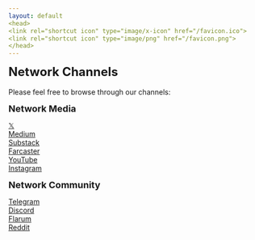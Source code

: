 ```yaml
---
layout: default
<head>
<link rel="shortcut icon" type="image/x-icon" href="/favicon.ico">
<link rel="shortcut icon" type="image/png" href="/favicon.png">
</head>
---
```

<b><font size="5">Network Channels</font></b>
<br>
<br>
Please feel free to browse through our channels: 

<b><font size="4">Network Media</font></b>

<a href="https://x.com/netxork" target="_blank">𝕏</a>
<br>
<a href="https://medium.com/@network" target="_blank">Medium</a>
<br>
<a href="https://network.substack.com/" target="_blank">Substack</a>
<br>
<a href="https://farcaster.xyz/netxork" target="_blank">Farcaster</a>
<br>
<a href="https://youtube.com/@netxork" target="_blank">YouTube</a>
<br>
<a href="https://instagram.com/netxork" target="_blank">Instagram</a>
<br>

<b><font size="4">Network Community</font></b>

<a href="https://t.me/networkfoundation" target="_blank">Telegram</a>
<br>
<a href="https://discord.gg/sCtK6YK" target="_blank">Discord</a>
<br>
<a href="https://network.flarum.cloud" target="_blank">Flarum</a>
<br>
<a href="https://reddit.com/r/netxork" target="_blank">Reddit</a>
<br>




